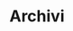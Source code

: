 ---
title : "Archivi"
page_header_bg : "images/background/homepage-one-banner.png"
draft : false
layout : "gallery"
gallery_items:
- name: "Marcello Vitali-Rosati, Mathilde Verstraete --  A decade of the Greek Anthology project — achievements, successes, challenges" 
  video: "https://api.nakala.fr/data/10.34847/nkl.b9aei0e6/be24f8b7e3b9b9c9b550ce7289f4e07590e4eaa8"
  categories: ["videos"]

- name: "Gustavo Fernandez -- Text-Image Alignment as a Feature of Digital Editions" 
  video: "https://api.nakala.fr/data/10.34847/nkl.6fe0e367/a6845d4cb8450e90bde1e781a853eef3a44ad4d3"
  categories: ["videos"]

- name: "Maxime Guénette -- Déchiffrer le grec ancien : nouvelles perspectives de reconnaissance de l’écriture manuscrite à travers l'Anthologie
Palatine" 
  video: "https://api.nakala.fr/data/10.34847/nkl.e0beicv2/cd0d14ae1929cc96ea9669b15c1eb0fa28e0790a"
  categories: ["videos"]

- name: "Alix Chagué -- FAIRer transcriptions: HTR-United and the possibility of a common for training data"
  video: "https://api.nakala.fr/data/10.34847/nkl.cf30u38e/a151fdd2b2c3fad112a8d4e95433c43372b8fc2e"
  categories: ["videos"]

- name: "Federica Nicolardi -- Ricostruire (e de-costruire) per leggere: il ruolo della tecnologia
nell’edizione dei rotoli papiracei ercolanesi"
  video: "https://api.nakala.fr/data/10.34847/nkl.74fbv70y/a81569f5fc3fad0c545e661f7728dfff2cbbd08e"
  categories: ["videos"]

- name: "Marianne Reboul -- Aligning Greek and Latin texts to French translations using Large Language Models : an experiment on classical philosophical texts"
  video: "https://api.nakala.fr/data/10.34847/nkl.2f15uqad/00432dd61ff5b3513f2e1a9a691172b3416ecb40"
  categories: ["videos"]

- name: "Paolo Mastandrea -- Filologia latina e organizzazione collaborativa. La nuova piattaforma di MQDQ Galaxy"
  video: "https://api.nakala.fr/data/10.34847/nkl.5ca3ska0/1cc475156f471ff04bfdcfc6ce16d3a6b906e398"
  categories: ["videos"]

- name: "Monica Berti -- Canoni e cataloghi collaborativi per una filologia sostenibile in ambiente digitale" 
  video: "https://api.nakala.fr/data/10.34847/nkl.1beb1g4t/abbf333b9be6641d42a84438f9168bbe1d8c8b41" 
  categories: ["videos"]

- name: "Serena Cannavale, Cristina Pepe -- Edizioni digitali e poesia epigrafica: riflessioni a partire dal progetto ‘Epigraphic Poetry in Ancient Campania’"
  video: "https://api.nakala.fr/data/10.34847/nkl.89a0wacl/0560f5069433a0e74416b43843d02fba41b5dd8f" 
  categories: ["videos"]

- name: "Marta Legnini -- Collaborare e condividere. Sfide e opportunità dell’edizione digitale di alcuni epigrammi dell’Anthologia"
  video: "https://api.nakala.fr/data/10.34847/nkl.0444s06w/b64622abd9e53f3874d17fb7bdeac8cfca4b6a5f" 
  categories: ["videos"]

- name: "Émile Caron -- Favoriser les réflexions critiques à l'école avec les éditions collaboratives : Le cas de l’AG"
  video: "https://api.nakala.fr/data/10.34847/nkl.e4ablweh/56f7e21854a23f98aecb1ee76cbaebd3fbca4bbb" 
  categories: ["videos"]

- name: "Annalisa Divincenzo -- Lo studio del greco antico nei licei italiani tra il rigore degli 'apocalittici' e la spinta innovativa degli 'integrati': una entusiasmante Fucina di Filologia su Antologia palatina"
  video: "https://api.nakala.fr/data/10.34847/nkl.f639zsfh/65bcc28f33bfd0f69a94dc6481b3f100b23891a0" 
  categories: ["videos"]

- name: "Valentina Garulli -- «The medium is the message»? Saggi di ecdotica di epigrammi di tradizione multipla"
  video: "https://api.nakala.fr/data/10.34847/nkl.c14d927f/1453c2cba60422fcd187f67e4d73bc04c0ae515b" 
  categories: ["videos"]

- name: "Lucia Floridi -- Epigrammi, antologie, edizioni critiche. Per un ripensamento della tradizione editoriale dell’Anthologia Graeca"
  video: "https://api.nakala.fr/data/10.34847/nkl.c9fdy9c1/7542f68fa56bcd950cbc97f3206b02e36428f965" 
  categories: ["videos"]

- name: "Simone Beta -- L'edizione degli indovinelli greci: domande e risposte"
  video: "https://api.nakala.fr/data/10.34847/nkl.d8dfq9gl/4bc55d096d2fcc60186f0280bcb80d17eb6511dc" 
  categories: ["videos"]

- name: "Elsa Bouchard -- Between the symposium and the countryside: the epigrammatic topoi of Theocritus’ 7th Idyll"
  video: "https://api.nakala.fr/data/10.34847/nkl.9cdd1601/059a71d15017d8ec03c68a8752951b7136627de1" 
  categories: ["videos"]

- name: "Alessia Borriello -- Collazione dei testimoni
dell’Appendix Barberino-Vaticana attraverso ChrysoCollate"
  video: "https://api.nakala.fr/data/10.34847/nkl.abe4hpu5/5539332258cdb19bec3a98c397ee5aeef781aadb" 
  categories: ["videos"]

- name: "Robert Alessi -- LaTeX ou l’écriture comme programmation du texte"
  video: "https://api.nakala.fr/data/10.34847/nkl.fe794b6k/b199853148ed535414860fc1d3d26067cfa0079d" 
  categories: ["videos"]

#slug: archives
---